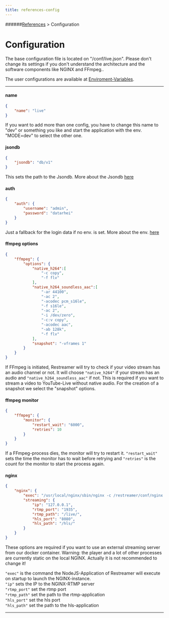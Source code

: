 ```yaml
---
title: references-config
---
```

######[References](../docs/references-index.html) > Configuration
# Configuration

The base configuration file is located on "/conf/live.json". Please don't change its settings if you don't understand the architecture and the software components like NGINX and FFmpeg..

The user configurations are available at [Enviroment-Variables](references-environment-vars.html).

---

#### name

```json
{
    "name": "live"
}
```
If you want to add more than one config, you have to change this name to "dev" or something you like and start the application with the env. "MODE=dev" to select the other one.

#### jsondb

```json
{
    "jsondb": "db/v1"
}
```

This sets the path to the Jsondb. More about the Jsondb  [here](https://www.npmjs.com/package/node-jsondb)

#### auth

```json
{
    "auth": {
        "username": "admin",   
        "password": "datarhei" 
    }
}
```
Just a fallback for the login data if no env. is set. More about the env. [here](references-environment-vars.html#login-security)

#### ffmpeg options

```json
{
    "ffmpeg": {
        "options": {
            "native_h264":[  
                "-c copy",
                "-f flv"
            ],
            "native_h264_soundless_aac":[  
                "-ar 44100",
                "-ac 2",
                "-acodec pcm_s16le",
                "-f s16le",
                "-ac 2",
                "-i /dev/zero",
                "-c:v copy",
                "-acodec aac",
                "-ab 128k",
                "-f flv"
            ],
            "snapshot": "-vframes 1"  
        }
    }
}
```

If FFmpeg is initiated, Restreamer will try to check if your video stream has an audio channel or not. It will choose `"native_h264"` if your stream has an audio and `"native_h264_soundless_aac"` if not. This is required if you want to stream a video to YouTube-Live without native audio. For the creation of a snapshot we select the "snapshot" options.
        
#### ffmpeg monitor

```json
{
    "ffmpeg": {
        "monitor": {
            "restart_wait": "6000",  
            "retries": 10  
        }
    }
}
```

If a FFmpeg-process dies, the monitor will try to restart it. `"restart_wait"` sets the time the monitor has to wait before retrying and `"retries"` is the count for the monitor to start the process again.

#### nginx

```json
{
    "nginx": {
        "exec": "/usr/local/nginx/sbin/nginx -c /restreamer/conf/nginx.conf",  
        "streaming": {
            "ip": "127.0.0.1",  
            "rtmp_port": "1935",  
            "rtmp_path": "/live/",  
            "hls_port": "8080", 
            "hls_path": "/hls/" 
        }
    }
}
```

These options are required if you want to use an external streaming server from our docker container. Warning: the player and a lot of other processes are currently static on the local NGINX. Actually it is not recommended to change it!  

`"exec"` is the command the NodeJS-Application of Restreamer will execute on startup to launch the NGINX-instance.   
`"ip"` sets the IP to the NGINX-RTMP server   
`"rtmp_port"` set the rtmp port   
`"rtmp_path"` set the path to the rtmp-application   
`"hls_port"` set the hls port   
`"hls_path"` set the path to the hls-application   

---